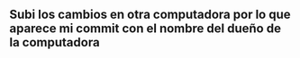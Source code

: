## Subi los cambios en otra computadora por lo que aparece mi commit con el nombre del dueño de la computadora
